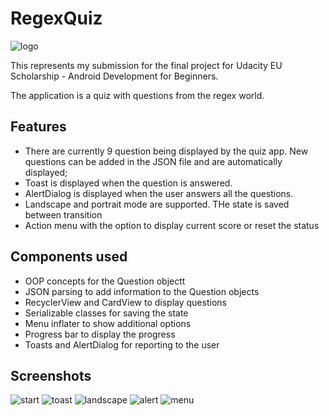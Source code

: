 # RegexQuiz

![logo](extras/images/0.png)

This represents my submission for the final project for Udacity EU Scholarship - Android Development for Beginners.

The application is a quiz with questions from the regex world.

## Features

* There are currently 9 question being displayed by the quiz app. New questions can be added in the JSON file and are automatically displayed;
* Toast is displayed when the question is answered.
* AlertDialog is displayed when the user answers all the questions.
* Landscape and portrait mode are supported. THe state is saved between transition
* Action menu with the option to display current score or reset the status

## Components used

* OOP concepts for the Question objectt
* JSON parsing to add information to the Question objects
* RecyclerView and CardView to display questions
* Serializable classes for saving the state
* Menu inflater to show additional options
* Progress bar to display the progress
* Toasts and AlertDialog for reporting to the user

## Screenshots

![start](extras/images/1.png)
![toast](extras/images/2.png)
![landscape](extras/images/3.png)
![alert](extras/images/4.png)
![menu](extras/images/5.png)
